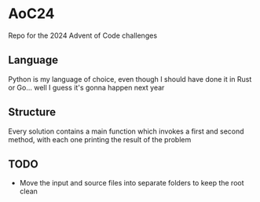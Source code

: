 # AoC24

Repo for the 2024 Advent of Code challenges

## Language

Python is my language of choice, even though I should have done it in Rust or Go... well I guess it's gonna happen next year

## Structure

Every solution contains a main function which invokes a first and second method, with each one printing the result of the problem

## TODO

- Move the input and source files into separate folders to keep the root clean
